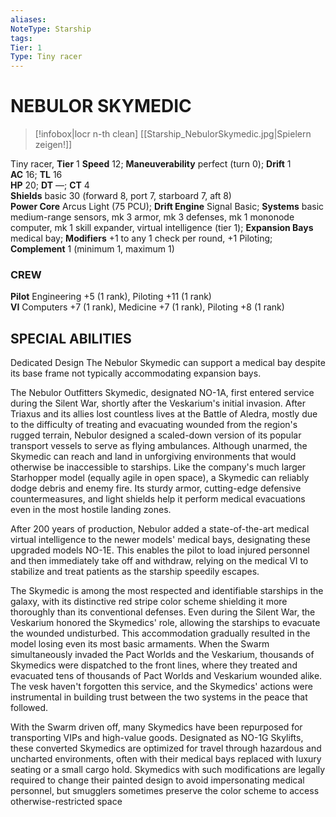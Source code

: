 ```yaml
---
aliases: 
NoteType: Starship
tags: 
Tier: 1
Type: Tiny racer
---
```

# NEBULOR SKYMEDIC
> [!infobox|locr n-th clean]
>  [[Starship_NebulorSkymedic.jpg|Spielern zeigen!]]
> 
Tiny racer, **Tier** 1 
**Speed** 12; **Maneuverability** perfect (turn 0); **Drift** 1  
**AC** 16; **TL** 16  
**HP** 20; **DT** —; **CT** 4  
**Shields** basic 30 (forward 8, port 7, starboard 7, aft 8)  
**Power Core** Arcus Light (75 PCU); **Drift Engine** Signal Basic; **Systems** basic medium-range sensors, mk 3 armor, mk 3 defenses, mk 1 mononode computer, mk 1 skill expander, virtual intelligence (tier 1); **Expansion Bays** medical bay; **Modifiers** +1 to any 1 check per round, +1 Piloting; **Complement** 1 (minimum 1, maximum 1)

### CREW

**Pilot** Engineering +5 (1 rank), Piloting +11 (1 rank)  
**VI** Computers +7 (1 rank), Medicine +7 (1 rank), Piloting +8 (1 rank)  

## SPECIAL ABILITIES

Dedicated Design The Nebulor Skymedic can support a medical bay despite its base frame not typically accommodating expansion bays.  
  
The Nebulor Outfitters Skymedic, designated NO-1A, first entered service during the Silent War, shortly after the Veskarium's initial invasion. After Triaxus and its allies lost countless lives at the Battle of Aledra, mostly due to the difficulty of treating and evacuating wounded from the region's rugged terrain, Nebulor designed a scaled-down version of its popular transport vessels to serve as flying ambulances. Although unarmed, the Skymedic can reach and land in unforgiving environments that would otherwise be inaccessible to starships. Like the company's much larger Starhopper model (equally agile in open space), a Skymedic can reliably dodge debris and enemy fire. Its sturdy armor, cutting-edge defensive countermeasures, and light shields help it perform medical evacuations even in the most hostile landing zones.  
  
After 200 years of production, Nebulor added a state-of-the-art medical virtual intelligence to the newer models' medical bays, designating these upgraded models NO-1E. This enables the pilot to load injured personnel and then immediately take off and withdraw, relying on the medical VI to stabilize and treat patients as the starship speedily escapes.  
  
The Skymedic is among the most respected and identifiable starships in the galaxy, with its distinctive red stripe color scheme shielding it more thoroughly than its conventional defenses. Even during the Silent War, the Veskarium honored the Skymedics' role, allowing the starships to evacuate the wounded undisturbed. This accommodation gradually resulted in the model losing even its most basic armaments. When the Swarm simultaneously invaded the Pact Worlds and the Veskarium, thousands of Skymedics were dispatched to the front lines, where they treated and evacuated tens of thousands of Pact Worlds and Veskarium wounded alike. The vesk haven't forgotten this service, and the Skymedics' actions were instrumental in building trust between the two systems in the peace that followed.  
  
With the Swarm driven off, many Skymedics have been repurposed for transporting VIPs and high-value goods. Designated as NO-1G Skylifts, these converted Skymedics are optimized for travel through hazardous and uncharted environments, often with their medical bays replaced with luxury seating or a small cargo hold. Skymedics with such modifications are legally required to change their painted design to avoid impersonating medical personnel, but smugglers sometimes preserve the color scheme to access otherwise-restricted space
